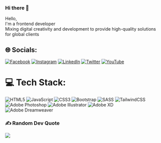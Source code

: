 ### Hi there 👋

Hello,<br>I'm a frontend developer<br>Mixing digital creativity and development to provide high-quality solutions for global clients


## 🌐 Socials:
[![Facebook](https://img.shields.io/badge/Facebook-%231877F2.svg?logo=Facebook&logoColor=white)](https://facebook.com/timilehin.abegunde.5) [![Instagram](https://img.shields.io/badge/Instagram-%23E4405F.svg?logo=Instagram&logoColor=white)](https://instagram.com/Abegunde_timilehin) [![LinkedIn](https://img.shields.io/badge/LinkedIn-%230077B5.svg?logo=linkedin&logoColor=white)](https://linkedin.com/in/timilehin-abegunde) [![Twitter](https://img.shields.io/badge/Twitter-%231DA1F2.svg?logo=Twitter&logoColor=white)](https://twitter.com/AbegundeTimile5) [![YouTube](https://img.shields.io/badge/YouTube-%23FF0000.svg?logo=YouTube&logoColor=white)](https://youtube.com/@Atimscreatives) 

# 💻 Tech Stack:
![HTML5](https://img.shields.io/badge/html5-%23E34F26.svg?style=for-the-badge&logo=html5&logoColor=white) ![JavaScript](https://img.shields.io/badge/javascript-%23323330.svg?style=for-the-badge&logo=javascript&logoColor=%23F7DF1E) ![CSS3](https://img.shields.io/badge/css3-%231572B6.svg?style=for-the-badge&logo=css3&logoColor=white) ![Bootstrap](https://img.shields.io/badge/bootstrap-%23563D7C.svg?style=for-the-badge&logo=bootstrap&logoColor=white) ![SASS](https://img.shields.io/badge/SASS-hotpink.svg?style=for-the-badge&logo=SASS&logoColor=white) ![TailwindCSS](https://img.shields.io/badge/tailwindcss-%2338B2AC.svg?style=for-the-badge&logo=tailwind-css&logoColor=white) ![Adobe Photoshop](https://img.shields.io/badge/adobephotoshop-%2331A8FF.svg?style=for-the-badge&logo=adobephotoshop&logoColor=white) ![Adobe Illustrator](https://img.shields.io/badge/adobeillustrator-%23FF9A00.svg?style=for-the-badge&logo=adobeillustrator&logoColor=white) ![Adobe XD](https://img.shields.io/badge/Adobe%20XD-470137?style=for-the-badge&logo=Adobe%20XD&logoColor=#FF61F6) ![Adobe Dreamweaver](https://img.shields.io/badge/Adobe%20Dreamweaver-FF61F6.svg?style=for-the-badge&logo=Adobe%20Dreamweaver&logoColor=white)

### ✍️ Random Dev Quote
![](https://quotes-github-readme.vercel.app/api?type=horizontal&theme=radical)




<!-- Proudly created with GPRM ( https://gprm.itsvg.in ) -->
<!--
**Atimscreative/Atimscreative** is a ✨ _special_ ✨ repository because its `README.md` (this file) appears on your GitHub profile.

Here are some ideas to get you started:

- 🔭 I’m currently working on ...
- 🌱 I’m currently learning ...
- 👯 I’m looking to collaborate on ...
- 🤔 I’m looking for help with ...
- 💬 Ask me about ...
- 📫 How to reach me: ...
- 😄 Pronouns: ...
- ⚡ Fun fact: ...
-->
